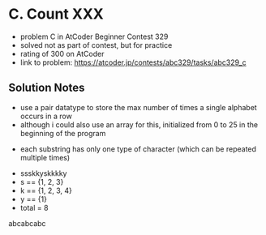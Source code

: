 # C. Count XXX

* problem C in AtCoder Beginner Contest 329
* solved not as part of contest, but for practice
* rating of 300 on AtCoder
* link to problem: https://atcoder.jp/contests/abc329/tasks/abc329_c

## Solution Notes

* use a pair datatype to store the max number of times a single alphabet occurs in a row
* although i could also use an array for this, initialized from 0 to 25 in the beginning of the program

- each substring has only one type of character (which can be repeated multiple times)

* ssskkyskkkky
* s == {1, 2, 3}
* k == {1, 2, 3, 4}
* y == {1}
* total = 8

abcabcabc